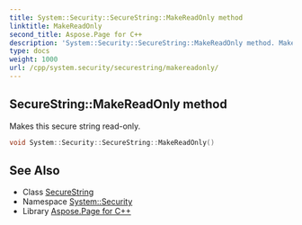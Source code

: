 ```yaml
---
title: System::Security::SecureString::MakeReadOnly method
linktitle: MakeReadOnly
second_title: Aspose.Page for C++
description: 'System::Security::SecureString::MakeReadOnly method. Makes this secure string read-only in C++.'
type: docs
weight: 1000
url: /cpp/system.security/securestring/makereadonly/
---
```

## SecureString::MakeReadOnly method


Makes this secure string read-only.

```cpp
void System::Security::SecureString::MakeReadOnly()
```

## See Also

* Class [SecureString](../)
* Namespace [System::Security](../../)
* Library [Aspose.Page for C++](../../../)
